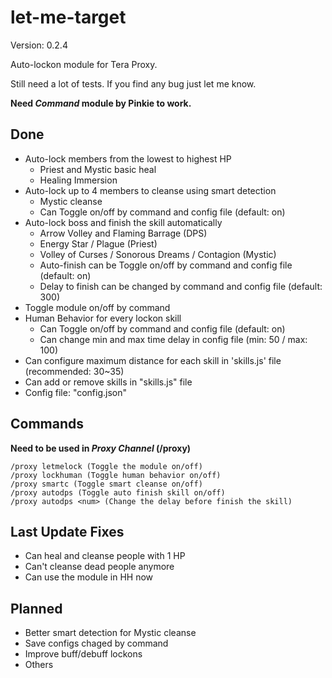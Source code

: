 # let-me-target

Version: 0.2.4

Auto-lockon module for Tera Proxy.

Still need a lot of tests. If you find any bug just let me know.

**Need _Command_ module by Pinkie to work.**

## Done
 * Auto-lock members from the lowest to highest HP
    * Priest and Mystic basic heal
    * Healing Immersion
 * Auto-lock up to 4 members to cleanse using smart detection
    * Mystic cleanse
    * Can Toggle on/off by command and config file (default: on)
 * Auto-lock boss and finish the skill automatically
    * Arrow Volley and Flaming Barrage (DPS)
    * Energy Star / Plague (Priest)
    * Volley of Curses / Sonorous Dreams / Contagion (Mystic)
    * Auto-finish can be Toggle on/off by command and config file (default: on)
    * Delay to finish can be changed by command and config file (default: 300)
 * Toggle module on/off by command
 * Human Behavior for every lockon skill
    * Can Toggle on/off by command and config file (default: on)
    * Can change min and max time delay in config file (min: 50 / max: 100)
 * Can configure maximum distance for each skill in 'skills.js' file (recommended: 30~35)
 * Can add or remove skills in "skills.js" file
 * Config file: "config.json"

 ## Commands
 **Need to be used in _Proxy Channel_ (/proxy)**
```
/proxy letmelock (Toggle the module on/off)
/proxy lockhuman (Toggle human behavior on/off)
/proxy smartc (Toggle smart cleanse on/off)
/proxy autodps (Toggle auto finish skill on/off)
/proxy autodps <num> (Change the delay before finish the skill)
```

 ## Last Update Fixes
 * Can heal and cleanse people with 1 HP
 * Can't cleanse dead people anymore
 * Can use the module in HH now

 ## Planned
 * Better smart detection for Mystic cleanse
 * Save configs chaged by command
 * Improve buff/debuff lockons
 * Others

